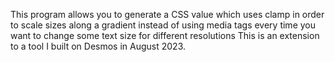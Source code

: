 This program allows you to generate a CSS value which uses clamp in order to scale sizes along a gradient instead of using media tags every time you want to change some text size for different resolutions
This is an extension to a tool I built on Desmos in August 2023.